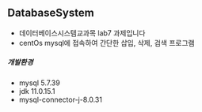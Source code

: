 ## DatabaseSystem

* 데이터베이스시스템교과목 lab7 과제입니다
* centOs mysql에 접속하여 간단한 삽입, 삭제, 검색 프로그램

##### 개발환경
* mysql 5.7.39
* jdk 11.0.15.1
* mysql-connector-j-8.0.31